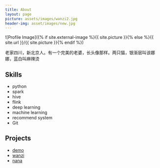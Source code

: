 ```yaml
---
title: About
layout: page
picture: assets/images/wanzi2.jpg
header-img: asset/images/new.jpg
---
```

![Profile Image]({% if site.external-image %}{{ site.picture }}{% else %}{{ site.url }}/{{ site.picture }}{% endif %})

<p>老家四川，新北京人。有一个完美的老婆，长头像那样。两只猫，银渐层叫该娜娜，蓝白叫麻辣烫</p>


<h2>Skills</h2>

<ul class="skill-list">
	<li>python</li>
	<li>spark</li>
	<li>hive</li>
	<li>flink</li>
	<li>deep learning</li>
	<li>machine learning</li>
	<li>recommend system</li>
	<li>Git</li>
</ul>


<h2>Projects</h2>

<ul>
	<li><a href="https://github.com/lovewanzi/sometrash">demo</a></li>
	<li><a href="https://github.com/lovewanzi/sometrash">wanzi</a></li>
	<li><a href="https://github.com/lovewanzi/sometrash">nana</a></li>
</ul>
